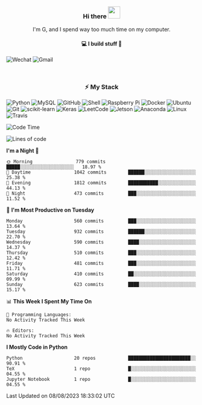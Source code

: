 <h3 align="center"> Hi there <img src="https://raw.githubusercontent.com/ShahriarShafin/ShahriarShafin/main/Assets/handshake.gif" height="32px"></h3>

<p align="center">
I'm G, and I spend way too much time on my computer.
</p>

<h4 align="center">
💻 I build stuff 🌱 </a>
</h4>

![Wechat](https://img.shields.io/badge/-gavingsf-07C160?style=flat-square&logo=WeChat&logoColor=white)
![Gmail](https://img.shields.io/badge/--D14836?style=flat-square&logo=Gmail&logoColor=white)


<br/>
<h3 align="center">
⚡ My Stack
</h3>

![Python](https://img.shields.io/badge/-Python-black?style=flat-square&logo=Python)
![MySQL](https://img.shields.io/badge/-MySQL-black?style=flat-square&logo=mysql)
![GitHub](https://img.shields.io/badge/-GitHub-181717?style=flat-square&logo=github)
![Shell](https://img.shields.io/badge/-shell-5391FE?style=flat-square&logo=PowerShell&logoColor=white)
![Raspberry Pi](https://img.shields.io/badge/-Raspberry%20Pi-C51A4A?style=flat-square&logo=Raspberry-Pi)
![Docker](https://img.shields.io/badge/-Docker-black?style=flat-square&logo=docker)
![Ubuntu](https://img.shields.io/badge/-Ubuntu-772953?style=flat-square&logo=Ubuntu&logoColor=white)
![Git](https://img.shields.io/badge/-Git-F44D27?style=flat-square&logo=Git&logoColor=white)
![scikit-learn](https://img.shields.io/badge/-scikitlearn-000000?style=flat-square&logo=scikit-learn)
![Keras](https://img.shields.io/badge/-Keras-D00000?style=flat-square&logo=keras)
![LeetCode](https://img.shields.io/badge/-LeetCode-000000?style=flat-square&logo=LeetCode)
![Jetson](https://img.shields.io/badge/-Jetson-76B900?style=flat-square&logo=Nvidia&logoColor=white)
![Anaconda](https://img.shields.io/badge/-Anaconda-44A833?style=flat-square&logo=Anaconda&logoColor=white)
![Linux](https://img.shields.io/badge/-Linux-FCC264?style=flat-square&logo=Linux&logoColor=black)
![Travis](https://img.shields.io/badge/-TravisCI-3EAAAF?style=flat-square&logo=travis-ci&logoColor=white)




<!--START_SECTION:waka-->
![Code Time](http://img.shields.io/badge/Code%20Time-36%20mins-blue)

![Lines of code](https://img.shields.io/badge/From%20Hello%20World%20I%27ve%20Written-193.2%20thousand%20lines%20of%20code-blue)

**I'm a Night 🦉** 

```text
🌞 Morning                779 commits         █████░░░░░░░░░░░░░░░░░░░░   18.97 % 
🌆 Daytime                1042 commits        ██████░░░░░░░░░░░░░░░░░░░   25.38 % 
🌃 Evening                1812 commits        ███████████░░░░░░░░░░░░░░   44.13 % 
🌙 Night                  473 commits         ███░░░░░░░░░░░░░░░░░░░░░░   11.52 % 
```
📅 **I'm Most Productive on Tuesday** 

```text
Monday                   560 commits         ███░░░░░░░░░░░░░░░░░░░░░░   13.64 % 
Tuesday                  932 commits         ██████░░░░░░░░░░░░░░░░░░░   22.70 % 
Wednesday                590 commits         ████░░░░░░░░░░░░░░░░░░░░░   14.37 % 
Thursday                 510 commits         ███░░░░░░░░░░░░░░░░░░░░░░   12.42 % 
Friday                   481 commits         ███░░░░░░░░░░░░░░░░░░░░░░   11.71 % 
Saturday                 410 commits         ██░░░░░░░░░░░░░░░░░░░░░░░   09.99 % 
Sunday                   623 commits         ████░░░░░░░░░░░░░░░░░░░░░   15.17 % 
```


📊 **This Week I Spent My Time On** 

```text
💬 Programming Languages: 
No Activity Tracked This Week

🔥 Editors: 
No Activity Tracked This Week
```

**I Mostly Code in Python** 

```text
Python                   20 repos            ███████████████████████░░   90.91 % 
TeX                      1 repo              █░░░░░░░░░░░░░░░░░░░░░░░░   04.55 % 
Jupyter Notebook         1 repo              █░░░░░░░░░░░░░░░░░░░░░░░░   04.55 % 
```




 Last Updated on 08/08/2023 18:33:02 UTC
<!--END_SECTION:waka-->

